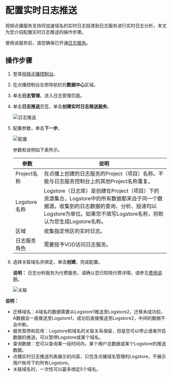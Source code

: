 # 配置实时日志推送

视频点播服务支持将加速域名的实时日志投递到日志服务进行实时日志分析，本文为您介绍配置实时日志推送的操作步骤。

使用该服务前，请您确保已开通[日志服务](https://sls.console.aliyun.com/)。

## 操作步骤

1.  登录[视频点播控制台](https://vod.console.aliyun.com/)。

2.  在点播控制台左侧导航栏的**数据中心**区域。

3.  单击**日志管理**，进入日志管理页面。

4.  单击**日志推送**页签，单击**创建实时日志推送服务**。

    ![日志推送](https://static-aliyun-doc.oss-accelerate.aliyuncs.com/assets/img/zh-CN/2301106061/p183790.png)

5.  配置参数，单击**下一步**。

    ![配置](https://static-aliyun-doc.oss-accelerate.aliyuncs.com/assets/img/zh-CN/2301106061/p183791.png)

    参数和说明如下表所示。

    |参数|说明|
    |--|--|
    |Project名称|在点播上创建的日志服务的Project（项目）名称。不能与日志服务控制台上的其他Project名称重复。|
    |Logstore名称|Logstore（日志库）是创建在Project（项目）下的资源集合，Logstore中的所有数据都来自于同一个数据源。收集到的日志数据的查询、分析、投递均以Logstore为单位。如果您不填写Logstore名称，将默认为您生成Logstore名称。|
    |区域|收集指定地区的实时日志。|
    |日志服务角色|需要授予VOD访问日志服务。|

6.  选择关联域名并绑定，单击**创建**，完成配置。

    **说明：** 日志分析服务为付费服务，请确认您已知晓付费详情，请参见[费用说明](https://www.aliyun.com/price/product?#/vod/detail)。

    ![关联](https://static-aliyun-doc.oss-accelerate.aliyuncs.com/assets/img/zh-CN/2301106061/p183792.png)


**说明：**

-   迁移域名：A域名的数据需要从Logstore1推送至Logstore2，迁移未成功前，A数据会一直推送至Logstore1，成功后直接推送至Logstore2，中间的数据不会中断。
-   服务暂停和启用：Logstore和域名的关联关系保留，但是您可以停止或者开启数据的推送，可以暂停Logstore或某个域名。
-   查询数据：您可以查询某一段时间内，某个用户总数据或某个Logstore的推送数据。
-   点播实时日志推送列表展示的内容，只包含点播域名管理的Logstore，不展示用户账号下的所有Logstore。
-   关联域名时，一次性可以最多绑定5个域名。

